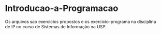 # Introducao-a-Programacao

Os arquivos sao exercicios propostos e os exercicio-programa na disciplina de IP no curso de Sistemas de Informação na USP.
